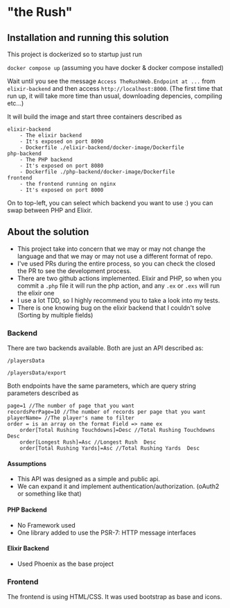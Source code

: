 # "the Rush"

## Installation and running this solution
This project is dockerized so to startup just run

```docker compose up``` (assuming you have docker & docker compose installed)

Wait until you see the message ```Access TheRushWeb.Endpoint at ...``` from `elixir-backend` and then access `http://localhost:8000`.
(The first time that run up, it will take more time than usual, downloading depencies, compiling etc...)

It will build the image and start three containers described as

```
elixir-backend
    - The elixir backend
    - It's exposed on port 8090
    - Dockerfile ./elixir-backend/docker-image/Dockerfile
php-backend
    - The PHP backend
    - It's exposed on port 8080
    - Dockerfile ./php-backend/docker-image/Dockerfile
frontend
    - the frontend running on nginx
    - It's exposed on port 8000
```

On to top-left, you can select which backend you want to use :) you can swap between PHP and Elixir.


## About the solution
- This project take into concern that we may or may not change the language and that we may or may not use a different format of repo.
- I've used PRs during the entire process, so you can check the closed the PR to see the development process.
- There are two github actions implemented. Elixir and PHP, so when you commit a `.php` file it will run the php action, and any `.ex` or `.exs` will run the elixir one
- I use a lot TDD, so I highly recommend you to take a look into my tests.
- There is one knowing bug on the elixir backend that I couldn't solve (Sorting by multiple fields)

### Backend
There are two backends available. Both are just an API described as:

`/playersData`

`/playersData/export`

Both endpoints have the same parameters, which are query string parameters described as
```
page=1 //The number of page that you want
recordsPerPage=10 //The number of records per page that you want
playerName= //The player's name to filter
order = is an array on the format Field => name ex
    order[Total Rushing Touchdowns]=Desc //Total Rushing Touchdowns Desc
    order[Longest Rush]=Asc //Longest Rush  Desc
    order[Total Rushing Yards]=Asc //Total Rushing Yards  Desc
```

#### Assumptions
- This API was designed as a simple and public api.
- We can expand it and implement authentication/authorization. (oAuth2 or something like that)

#### PHP Backend
- No Framework used
- One library added to use the PSR-7: HTTP message interfaces
#### Elixir Backend
- Used Phoenix as the base project

### Frontend
The frontend is using HTML/CSS. It was used bootstrap as base and icons.
